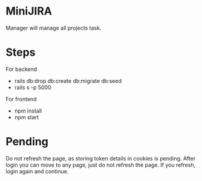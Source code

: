 # MiniJIRA
Manager will manage all projects task.

# Steps
For backend
- rails db:drop db:create db:migrate db:seed
- rails s -p 5000

For frontend
- npm install
- npm start

# Pending
Do not refresh the page, as storing token details in cookies is pending. After login you can move to any page, just do not refresh the page. If you refresh, login again and continue.

